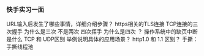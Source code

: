 ### 快手实习一面
URL输入后发生了哪些事情，详细介绍步骤？
https相关的TLS连接
TCP连接的三次握手 为什么是三次 不是两次 四次挥手 为什么是四次 ？
操作系统中的缺页中断是什么
TCP 和 UDP区别 举例说明具体的应用场景？
http1.0 和 1.1 区别？
手撕：手撕线程池

